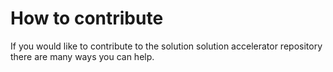 # How to contribute

If you would like to contribute to the solution solution accelerator repository there are many ways you can help.

